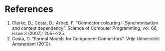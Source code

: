 # References
1. Clarke, D.; Costa, D.; Arbab, F. "Connector colouring I: Synchronisation and
   context dependency". Science of Computer Programming, vol. 66, issue 3
   (2007): 205--225.
2. Costa, D. "Formal Models for Component Connectors". Vrije Universiteit
   Amsterdam (2010).
